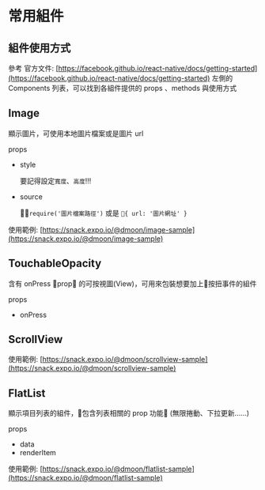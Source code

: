 # 常用組件

## 組件使用方式

參考 官方文件: [https://facebook.github.io/react-native/docs/getting-started](https://facebook.github.io/react-native/docs/getting-started) 左側的 Components 列表，可以找到各組件提供的 props 、methods 與使用方式

## Image

顯示圖片，可使用本地圖片檔案或是圖片 url

props

- style

  要記得設定`寬度`、`高度`!!!

- source

  `require('圖片檔案路徑')` 或是 `{ url: '圖片網址' }`

使用範例: [https://snack.expo.io/@dmoon/image-sample](https://snack.expo.io/@dmoon/image-sample)

## TouchableOpacity

含有 onPress prop 的可按視圖(View)，可用來包裝想要加上按扭事件的組件

props

- onPress

## ScrollView

使用範例: [https://snack.expo.io/@dmoon/scrollview-sample](https://snack.expo.io/@dmoon/scrollview-sample)

## FlatList

顯示項目列表的組件，包含列表相關的 prop 功能 (無限捲動、下拉更新......)

props

- data
- renderItem

使用範例: [https://snack.expo.io/@dmoon/flatlist-sample](https://snack.expo.io/@dmoon/flatlist-sample)
